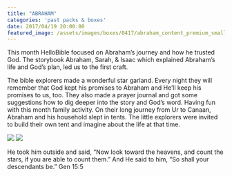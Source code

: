 ```yaml
---
title: "ABRAHAM"
categories: 'past packs & boxes'
date: 2017/04/19 20:00:00
featured_image: /assets/images/boxes/0417/abraham_content_premium_small.jpg
---
```


This month HelloBible focused on Abraham’s journey and how he trusted God. The storybook Abraham, Sarah, & Isaac which explained Abraham’s life and God’s plan, led us to the first craft.

<!-- more -->

The bible explorers made a wonderful star garland. Every night they will remember that God kept his promises to Abraham and He’ll keep his promises to us, too. They also made a prayer journal and got some suggestions how to dig deeper into the story and God’s word.
Having fun with this month family activity. On their long journey from Ur to Canaan, Abraham and his household slept in tents. The little explorers were invited to build their own tent and imagine about the life at that time.

<img src="/assets/images/boxes/0417/abraham_content_premium.jpg"/>
<img src="/assets/images/boxes/0417/abraham_content_2.jpg"/>

He took him outside and said, “Now look toward the heavens, and count the stars, if you are able to count them.” And He said to him, “So shall your descendants be.” Gen 15:5
